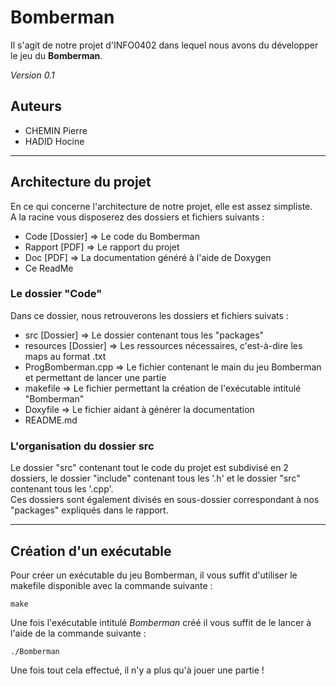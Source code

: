 # Bomberman

Il s'agit de notre projet d'INFO0402 dans lequel nous avons du développer le jeu du **Bomberman**.

<i>Version 0.1</i>

## Auteurs

- CHEMIN Pierre
- HADID Hocine

----

## Architecture du projet

En ce qui concerne l'architecture de notre projet, elle est assez simpliste.  
A la racine vous disposerez des dossiers et fichiers suivants :

- Code [Dossier] => Le code du Bomberman
- Rapport [PDF] => Le rapport du projet
- Doc [PDF] => La documentation généré à l'aide de Doxygen
- Ce ReadMe

### Le dossier "Code"

Dans ce dossier, nous retrouverons les dossiers et fichiers suivats :
- src [Dossier] => Le dossier contenant tous les "packages"
- resources [Dossier] => Les ressources nécessaires, c'est-à-dire les maps au format .txt
- ProgBomberman.cpp => Le fichier contenant le main du jeu Bomberman et permettant de lancer une partie
- makefile => Le fichier permettant la création de l'exécutable intitulé "Bomberman"
- Doxyfile => Le fichier aidant à générer la documentation
- README.md

### L'organisation du dossier src

Le dossier "src" contenant tout le code du projet est subdivisé en 2 dossiers, le dossier "include" contenant tous les '.h' et le dossier "src" contenant tous les '.cpp'.  
Ces dossiers sont également divisés en sous-dossier correspondant à nos "packages" expliqués dans le rapport.

---

## Création d'un exécutable

Pour créer un exécutable du jeu Bomberman, il vous suffit d'utiliser le makefile disponible avec la commande suivante :

    make

Une fois l'exécutable intitulé *Bomberman* créé il vous suffit de le lancer à l'aide de la commande suivante :

    ./Bomberman

Une fois tout cela effectué, il n'y a plus qu'à jouer une partie !
